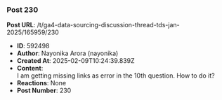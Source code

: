 ### Post 230
**Post URL**: /t/ga4-data-sourcing-discussion-thread-tds-jan-2025/165959/230
- **ID**: 592498
- **Author**: Nayonika Arora (nayonika)
- **Created At**: 2025-02-09T10:24:39.839Z
- **Content**:  
  I am getting missing links as error in the 10th question. How to do it?
- **Reactions**: None
- **Post Number**: 230

